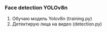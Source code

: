 ### Face detection YOLOv8n

1) Обучаю модель Yolov8n (training.py)
2) Детектирую лица на видео (detection.py)
